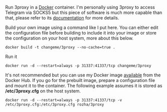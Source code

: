 Run 3proxy in a [Docker](https://www.docker.com) container.  I'm personally using 3proxy to access Telegram via SOCKS5 but this piece of software is much more capable than that, please refer to its [documentation](https://3proxy.ru/documents) for more details.

Build your own image using a command like I put here.  You can either edit the configuration file before building to include it into your image or store the configuration on your host system, more about this below.

`docker build -t changeme/3proxy --no-cache=true .`

Run it

`docker run -d --restart=always -p 31337:41337/tcp changeme/3proxy`

It's not recommended but you can use my Docker image [available](https://hub.docker.com/r/rozha/3proxy) from the Docker Hub.  If you go for the prebuilt image, prepare a configuration file and mount it to the container.  The following example assumes it is stored as **/etc/3proxy.cfg** on the host system.

`docker run -d --restart=always -p 31337:41337/tcp -v /etc/3proxy.cfg:/etc/3proxy.cfg rozha/3proxy`
